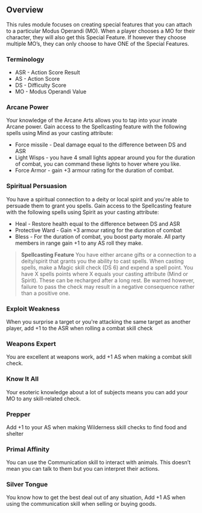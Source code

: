 
## Overview
This rules module focuses on creating special features that you can attach to a particular Modus Operandi (MO).  When a player chooses a MO for their character, they will also get this Special Feature. If however they choose multiple MO’s, they can only choose to have ONE of the Special Features.
### Terminology
* ASR - Action Score Result
* AS - Action Score
* DS - Difficulty Score
* MO - Modus Operandi Value

### Arcane Power
Your knowledge of the Arcane Arts allows you to tap into your innate Arcane power.  Gain access to the Spellcasting feature with the following spells using Mind as your casting attribute:

* Force missile - Deal damage equal to the difference between DS and ASR 
* Light Wisps - you have 4 small lights appear around you for the duration of combat, you can command these lights to hover where you like.
* Force Armor - gain +3 armour rating for the duration of combat.
### Spiritual Persuasion
You have a spiritual connection to a deity or local spirit and you're able to persuade them to grant you spells. Gain access to the Spellcasting feature with the following spells using Spirit as your casting attribute:

* Heal - Restore health equal to the difference between DS and ASR 
* Protective Ward - Gain +3 armour rating for the duration of combat
* Bless -  For the duration of combat, you boost party morale.  All party members in range gain +1 to any AS roll they make.

> **Spellcasting Feature**
> You have either arcane gifts or a connection to a deity/spirit that grants you the ability to cast spells.  When casting spells, make a Magic skill check (DS 6) and expend a spell point.  You have X spells points where X equals your casting attribute (Mind or Spirit).  These can be recharged after a long rest.  Be warned however, failure to pass the check may result in a negative consequence rather than a positive one.




### Exploit Weakness 
When you surprise a target or you're attacking the same target as another player, add +1 to the ASR when rolling a combat skill check
### Weapons Expert
You are excellent at weapons work, add +1 AS when making a combat skill check.
### Know It All 
Your esoteric knowledge about a lot of subjects means you can add your MO to any skill-related check.
### Prepper
Add +1 to your AS when making Wilderness skill checks to find food and shelter
### Primal Affinity
You can use the Communication skill to interact with animals. This doesn’t mean you can talk to them but you can interpret their actions. 
### Silver Tongue
You know how to get the best deal out of any situation, Add +1 AS when using the communication skill when selling or buying goods.






